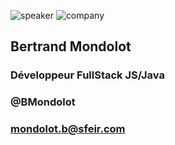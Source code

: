 <!-- .slide: class="speaker-slide blue" -->

![speaker](assets/images/speaker/bertrand-mondolot/bertrandM.jpg)
![company](assets/images/speaker/logo-sfeir-blanc.png)

<h2>Bertrand <span>Mondolot</span></h2>

### Développeur FullStack JS/Java
<!-- .element: class="icon-rule icon-first"-->

### @BMondolot
<!-- .element: class="icon-twitter icon-second" -->

### mondolot.b@sfeir.com
<!-- .element: class="icon-mail icon-third" -->
